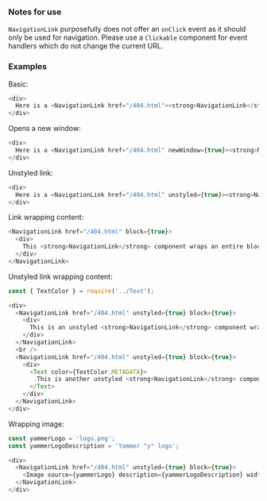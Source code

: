 ### Notes for use

`NavigationLink` purposefully does not offer an `onClick` event as it should only be used for navigation. Please use a `Clickable` component for event handlers which do not change the current URL.

### Examples

Basic:

```js { "props": { "data-description": "basic", "data-action-states": "[{\"action\":\"none\"},{\"action\":\"hover\",\"selector\":\".y-navigationLink\"}]" } }
<div>
  Here is a <NavigationLink href="/404.html"><strong>NavigationLink</strong> component</NavigationLink> with just an <strong>href</strong>, its only required property.
</div>
```

Opens a new window:

```js { "props": { "data-description": "new window" } }
<div>
  Here is a <NavigationLink href="/404.html" newWindow={true}><strong>NavigationLink</strong> component</NavigationLink> which opens its link securely in a new window.
</div>
```

Unstyled link:

```js { "props": { "data-description": "unstyled" , "data-action-states": "[{\"action\":\"none\"},{\"action\":\"hover\",\"selector\":\".y-navigationLink\"}]" } }
<div>
  Here is a <NavigationLink href="/404.html" unstyled={true}><strong>NavigationLink</strong> component</NavigationLink> which removes the link styling and inherits its parent's color.
</div>
```

Link wrapping content:

```js { "props": { "data-description": "wrapping", "data-action-states": "[{\"action\":\"none\"},{\"action\":\"hover\",\"selector\":\".y-navigationLink\"}]" } }
<NavigationLink href="/404.html" block={true}>
  <div>
    This <strong>NavigationLink</strong> component wraps an entire block of text. By default all text content within a <strong>NavigationLink</strong> tag will be styled like a link.
  </div>
</NavigationLink>
```

Unstyled link wrapping content:

```js { "props": { "data-description": "unstyled wrapping", "data-action-states": "[{\"action\":\"none\"},{\"action\":\"hover\",\"selector\":\".y-navigationLink\"}]" } }
const { TextColor } = require('../Text');

<div>
  <NavigationLink href="/404.html" unstyled={true} block={true}>
    <div>
      This is an unstyled <strong>NavigationLink</strong> component wrapping an entire block of text.
    </div>
  </NavigationLink>
  <br />
  <NavigationLink href="/404.html" unstyled={true} block={true}>
    <div>
      <Text color={TextColor.METADATA}>
        This is another unstyled <strong>NavigationLink</strong> component wrapping a block of text with a different color.
      </Text>
    </div>
  </NavigationLink>
</div>
```

Wrapping image:

```js { "props": { "data-description": "wrapping image" } }
const yammerLogo = 'logo.png';
const yammerLogoDescription = 'Yammer "y" logo';

<div>
  <NavigationLink href="/404.html" unstyled={true} block={true}>
    <Image source={yammerLogo} description={yammerLogoDescription} width={320} height={240} block={true} />
  </NavigationLink>
</div>
```
